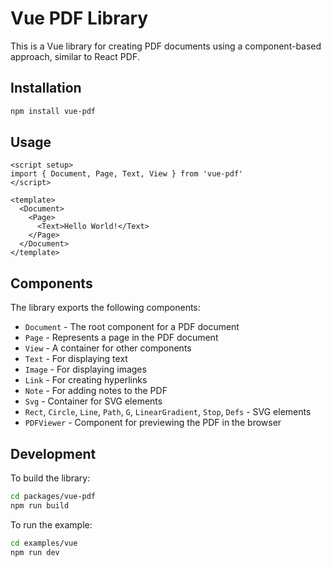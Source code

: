 # Vue PDF Library

This is a Vue library for creating PDF documents using a component-based approach, similar to React PDF.

## Installation

```bash
npm install vue-pdf
```

## Usage

```vue
<script setup>
import { Document, Page, Text, View } from 'vue-pdf'
</script>

<template>
  <Document>
    <Page>
      <Text>Hello World!</Text>
    </Page>
  </Document>
</template>
```

## Components

The library exports the following components:

- `Document` - The root component for a PDF document
- `Page` - Represents a page in the PDF document
- `View` - A container for other components
- `Text` - For displaying text
- `Image` - For displaying images
- `Link` - For creating hyperlinks
- `Note` - For adding notes to the PDF
- `Svg` - Container for SVG elements
- `Rect`, `Circle`, `Line`, `Path`, `G`, `LinearGradient`, `Stop`, `Defs` - SVG elements
- `PDFViewer` - Component for previewing the PDF in the browser

## Development

To build the library:

```bash
cd packages/vue-pdf
npm run build
```

To run the example:

```bash
cd examples/vue
npm run dev
```
